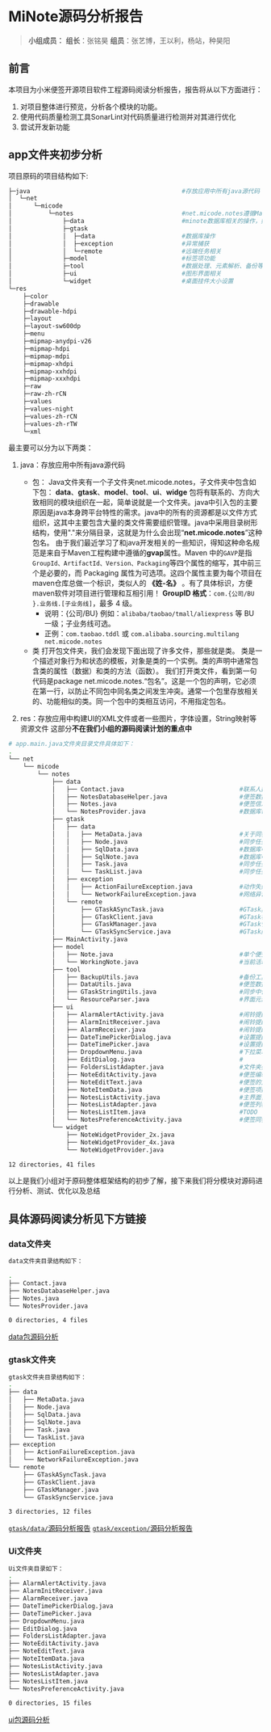 # MiNote源码分析报告


> **小组成员：**
> **组长**：张铭昊
> **组员**：张艺博，王以利，杨站，种昊阳

## 前言

本项目为小米便签开源项目软件工程源码阅读分析报告，报告将从以下方面进行：

1. 对项目整体进行预览，分析各个模块的功能。
2. 使用代码质量检测工具SonarLint对代码质量进行检测并对其进行优化
3. 尝试开发新功能


## app文件夹初步分析

项目原码的项目结构如下:
``` bash
├─java                                          #存放应用中所有java源代码
│  └─net                                                
│      └─micode
│          └─notes                              #net.micode.notes遵循Maven工程中GroupID 的命名格式
│              ├─data                           #minote数据库相关的操作，如初始化与CURD
│              ├─gtask
│              │  ├─data                        #数据库操作
│              │  ├─exception                   #异常捕获
│              │  └─remote                      #远端任务相关
│              ├─model                          #标签项功能
│              ├─tool                           #数据处理、元素解析、备份等工具类
│              ├─ui                             #图形界面相关
│              └─widget                         #桌面挂件大小设置
└─res
    ├─color
    ├─drawable
    ├─drawable-hdpi
    ├─layout
    ├─layout-sw600dp
    ├─menu
    ├─mipmap-anydpi-v26
    ├─mipmap-hdpi
    ├─mipmap-mdpi
    ├─mipmap-xhdpi
    ├─mipmap-xxhdpi
    ├─mipmap-xxxhdpi
    ├─raw
    ├─raw-zh-rCN
    ├─values
    ├─values-night
    ├─values-zh-rCN
    ├─values-zh-rTW
    └─xml
```
最主要可以分为以下两类：

1. java：存放应用中所有java源代码
   - 包：
    Java文件夹有一个子文件夹net.micode.notes，子文件夹中包含如下包：
    **data**、**gtask**、**model**、**tool**、**ui**、**widge**
    包将有联系的、方向大致相同的模块组织在一起，简单说就是一个文件夹。java中引入包的主要原因是java本身跨平台特性的需求。java中的所有的资源都是以文件方式组织，这其中主要包含大量的类文件需要组织管理。java中采用目录树形结构，使用"."来分隔目录，这就是为什么会出现“**net.micode.notes**”这种包名。
    由于我们最近学习了和java开发相关的一些知识，得知这种命名规范是来自于Maven工程构建中遵循的**gvap**属性。Maven 中的`GAVP`是指`GroupId、ArtifactId、Version、Packaging`等四个属性的缩写，其中前三个是必要的，而 Packaging 属性为可选项。这四个属性主要为每个项目在maven仓库总做一个标识，类似人的 **《姓-名》** 。有了具体标识，方便maven软件对项目进行管理和互相引用！
    **GroupID 格式**：`com.{公司/BU }.业务线.[子业务线]`，最多 4 级。
        - 说明：{公司/BU} 例如：`alibaba/taobao/tmall/aliexpress` 等 BU 一级；子业务线可选。
        - 正例：`com.taobao.tddl` 或 `com.alibaba.sourcing.multilang  net.micode.notes`
    - 类
    打开包文件夹，我们会发现下面出现了许多文件，那些就是类。
    类是一个描述对象行为和状态的模板，对象是类的一个实例。类的声明中通常包含类的属性（数据）和类的方法（函数）。
    我们打开类文件，看到第一句代码是package net.micode.notes.“包名”。这是一个包的声明，它必须在第一行，以防止不同包中同名类之间发生冲突。通常一个包里存放相关的、功能相似的类。同一个包中的类相互访问，不用指定包名。

2. res：存放应用中构建UI的XML文件或者一些图片，字体设置，String映射等资源文件
   这部分**不在我们小组的源码阅读计划的重点中**

``` bash
# app.main.java文件夹目录文件具体如下：
.
└── net
    └── micode
        └── notes
            ├── data
            │   ├── Contact.java                                #联系人数据库
            │   ├── NotesDatabaseHelper.java                    #便签数据库，用于记录便签相关属性和数据
            │   ├── Notes.java                                  #便签信息提供类
            │   └── NotesProvider.java                          #数据库帮助类，用于辅助创建、处理数据库的条目
            ├── gtask
            │   ├── data
            │   │   ├── MetaData.java                           #关于同步任务的元数据
            │   │   ├── Node.java                               #同步任务的管理结点，用于设置、保存同步动作的信息
            │   │   ├── SqlData.java                            #数据库中基本数据，方法包括读取数据、获取数据库中数据、提交数据到数据库
            │   │   ├── SqlNote.java                            #数据库中便签数据，方法包括读取便签内容、从数据库中获取便签数据、设置便签内容、提交便签数据到数据库
            │   │   ├── Task.java                               #同步任务，将创建、更新和同步动作包装成JSON对象，用本地和远程的JSON对结点内容进行设置，获取同步信息，进行本地和远程的同步
            │   │   └── TaskList.java                           #同步任务列表，将Task组织成同步任务列表进行管理
            │   ├── exception
            │   │   ├── ActionFailureException.java             #动作失败异常
            │   │   └── NetworkFailureException.java            #网络异常失败
            │   └── remote
            │       ├── GTaskASyncTask.java                     #GTask异步任务，方法包括任务同步和取消，显示同步任务的进程、通知和结果
            │       ├── GTaskClient.java                        #GTask客户端，提供登录Google账户，创建任务和任务列表，添加和删除结点，提交、重置更新、获取任务列表等功能
            │       ├── GTaskManager.java                       #GTask管理者，提供同步本地和远端的任务，初始化任务列表，同步内容、文件夹，添加、更新本地和远端结点，刷新本地同步任务ID等功能
            │       └── GTaskSyncService.java                   #GTask同步服务，用于提供同步服务 （开始、取消同步），发送广播
            ├── MainActivity.java
            ├── model
            │   ├── Note.java                                   #单个便签项
            │   └── WorkingNote.java                            #当前活动便签项
            ├── tool
            │   ├── BackupUtils.java                            #备份工具类，用于数据备份读取、显示
            │   ├── DataUtils.java                              #便签数据处理工具类，封装如查找、移动、删除数据等操作
            │   ├── GTaskStringUtils.java                       #同步中使用的字符串工具类，为了jsonObject提供string对象
            │   └── ResourceParser.java                         #界面元素的解析工具类，利用R.java这个类获取资源供程序调用
            ├── ui
            │   ├── AlarmAlertActivity.java                     #闹铃提醒界面
            │   ├── AlarmInitReceiver.java                      #闹铃提醒启动消息接收器
            │   ├── AlarmReceiver.java                          #闹铃提醒接收器
            │   ├── DateTimePickerDialog.java                   #设置提醒时间的对话框界面
            │   ├── DateTimePicker.java                         #设置提醒时间的部件
            │   ├── DropdownMenu.java                           #下拉菜单界面
            │   ├── EditDialog.java                             #
            │   ├── FoldersListAdapter.java                     #文件夹列表链接器（链接数据库）
            │   ├── NoteEditActivity.java                       #便签编辑活动
            │   ├── NoteEditText.java                           #便签的文本编辑界面
            │   ├── NoteItemData.java                           #便签项数据
            │   ├── NotesListActivity.java                      #主界面，用于实现处理文件夹列表的活动
            │   ├── NotesListAdapter.java                       #便签列表链接器（链接数据库）
            │   ├── NotesListItem.java                          #TODO
            │   └── NotesPreferenceActivity.java                #便签同步的设置界面
            └── widget
                ├── NoteWidgetProvider_2x.java
                ├── NoteWidgetProvider_4x.java
                └── NoteWidgetProvider.java

12 directories, 41 files

```
以上是我们小组对于原码整体框架结构的初步了解，接下来我们将分模块对源码进行分析、测试、优化以及总结


## 具体源码阅读分析见下方链接

### data文件夹

``` bash 
data文件夹目录结构如下：

.
├── Contact.java
├── NotesDatabaseHelper.java
├── Notes.java
└── NotesProvider.java

0 directories, 4 files

```
[data包源码分析](./src/main/java/net/micode/notes/data/README.md)

### gtask文件夹

``` bash
gtask文件夹目录结构如下：
.
├── data
│   ├── MetaData.java
│   ├── Node.java
│   ├── SqlData.java
│   ├── SqlNote.java
│   ├── Task.java
│   └── TaskList.java
├── exception
│   ├── ActionFailureException.java
│   └── NetworkFailureException.java
└── remote
    ├── GTaskASyncTask.java
    ├── GTaskClient.java
    ├── GTaskManager.java
    └── GTaskSyncService.java

3 directories, 12 files
```
[`gtask/data/`源码分析报告](./src/main/java/net/micode/notes/gtask/data/README.md)
[`gtask/exception/`源码分析报告](./src/main/java/net/micode/notes/gtask/exception/README.md)


### Ui文件夹
``` bash
Ui文件夹目录如下：
.
├── AlarmAlertActivity.java
├── AlarmInitReceiver.java
├── AlarmReceiver.java
├── DateTimePickerDialog.java
├── DateTimePicker.java
├── DropdownMenu.java
├── EditDialog.java
├── FoldersListAdapter.java
├── NoteEditActivity.java
├── NoteEditText.java
├── NoteItemData.java
├── NotesListActivity.java
├── NotesListAdapter.java
├── NotesListItem.java
└── NotesPreferenceActivity.java

0 directories, 15 files

```
[ui包源码分析](./src/main/java/net/micode/notes/ui/README.md)